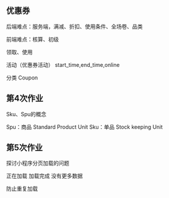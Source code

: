 ## 优惠券

后端难点：服务端，满减、折扣、使用条件、全场卷、品类

前端难点：核算、初级

领取、使用

活动（优惠券活动） start_time,end_time,online

分类 Coupon

## 第4次作业

Sku、Spu的概念

Spu：商品 Standard Product Unit Sku：单品 Stock keeping Unit

## 第5次作业

探讨小程序分页加载的问题

正在加载 加载完成 没有更多数据

防止重复加载